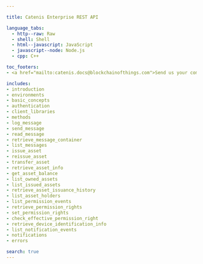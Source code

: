 ```yaml
---

title: Catenis Enterprise REST API

language_tabs:
  - http--raw: Raw
  - shell: Shell
  - html--javascript: JavaScript
  - javascript--node: Node.js
  - cpp: C++

toc_footers:
- <a href="mailto:catenis.docs@blockchainofthings.com">Send us your comments</a>

includes:
- introduction
- environments
- basic_concepts
- authentication
- client_libraries
- methods
- log_message
- send_message
- read_message
- retrieve_message_container
- list_messages
- issue_asset
- reissue_asset
- transfer_asset
- retrieve_asset_info
- get_asset_balance
- list_owned_assets
- list_issued_assets
- retrieve_asset_issuance_history
- list_asset_holders
- list_permission_events
- retrieve_permission_rights
- set_permission_rights
- check_effective_permission_right
- retrieve_device_identification_info
- list_notification_events
- notifications
- errors

search: true
---
```

